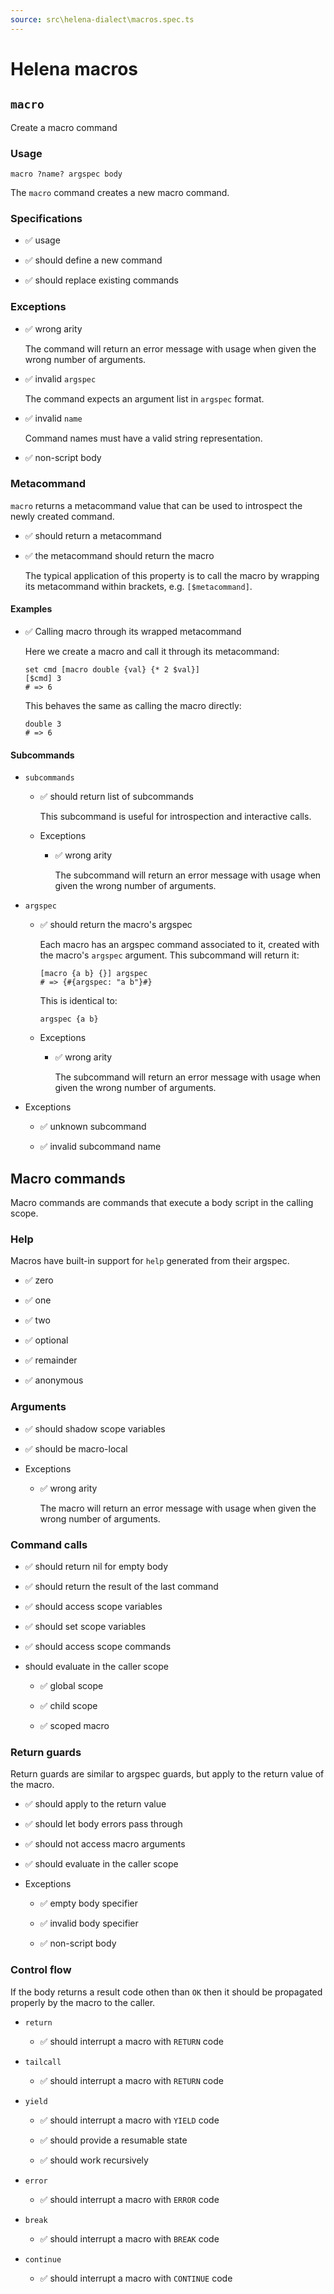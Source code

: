 ```yaml
---
source: src\helena-dialect\macros.spec.ts
---
```

# Helena macros

## `macro`

Create a macro command

### Usage

```lna
macro ?name? argspec body
```

The `macro` command creates a new macro command.

### Specifications

- ✅ usage

- ✅ should define a new command 

- ✅ should replace existing commands

### Exceptions

- ✅ wrong arity

  The command will return an error message with usage when given the
  wrong number of arguments.

- ✅ invalid `argspec`

  The command expects an argument list in `argspec` format.

- ✅ invalid `name`

  Command names must have a valid string representation.

- ✅ non-script body

### Metacommand

`macro` returns a metacommand value that can be used to introspect
the newly created command.

- ✅ should return a metacommand

- ✅ the metacommand should return the macro

  The typical application of this property is to call the macro by
  wrapping its metacommand within brackets, e.g. `[$metacommand]`.

#### Examples

- ✅ Calling macro through its wrapped metacommand

  Here we create a macro and call it through its metacommand:

  ```lna
  set cmd [macro double {val} {* 2 $val}]
  [$cmd] 3
  # => 6
  ```

  This behaves the same as calling the macro directly:

  ```lna
  double 3
  # => 6
  ```

#### Subcommands

- `subcommands`

  - ✅ should return list of subcommands

    This subcommand is useful for introspection and interactive
    calls.

  - Exceptions

    - ✅ wrong arity

      The subcommand will return an error message with usage when
      given the wrong number of arguments.

- `argspec`

  - ✅ should return the macro's argspec

    Each macro has an argspec command associated to it, created
    with the macro's `argspec` argument. This subcommand will
    return it:

    ```lna
    [macro {a b} {}] argspec
    # => {#{argspec: "a b"}#}
    ```

    This is identical to:

    ```lna
    argspec {a b}
    ```

  - Exceptions

    - ✅ wrong arity

      The subcommand will return an error message with usage when
      given the wrong number of arguments.

- Exceptions

  - ✅ unknown subcommand

  - ✅ invalid subcommand name

## Macro commands

Macro commands are commands that execute a body script in the calling
scope.

### Help

Macros have built-in support for `help` generated from their
argspec.

- ✅ zero

- ✅ one

- ✅ two

- ✅ optional

- ✅ remainder

- ✅ anonymous

### Arguments

- ✅ should shadow scope variables

- ✅ should be macro-local

- Exceptions

  - ✅ wrong arity

    The macro will return an error message with usage when given the
    wrong number of arguments.

### Command calls

- ✅ should return nil for empty body

- ✅ should return the result of the last command

- ✅ should access scope variables

- ✅ should set scope variables

- ✅ should access scope commands

- should evaluate in the caller scope

  - ✅ global scope

  - ✅ child scope

  - ✅ scoped macro

### Return guards

Return guards are similar to argspec guards, but apply to the
return value of the macro.

- ✅ should apply to the return value

- ✅ should let body errors pass through

- ✅ should not access macro arguments

- ✅ should evaluate in the caller scope

- Exceptions

  - ✅ empty body specifier

  - ✅ invalid body specifier

  - ✅ non-script body

### Control flow

If the body returns a result code othen than `OK` then it should be
propagated properly by the macro to the caller.

- `return`

  - ✅ should interrupt a macro with `RETURN` code

- `tailcall`

  - ✅ should interrupt a macro with `RETURN` code

- `yield`

  - ✅ should interrupt a macro with `YIELD` code

  - ✅ should provide a resumable state

  - ✅ should work recursively

- `error`

  - ✅ should interrupt a macro with `ERROR` code

- `break`

  - ✅ should interrupt a macro with `BREAK` code

- `continue`

  - ✅ should interrupt a macro with `CONTINUE` code

